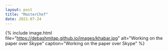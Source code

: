 ```yaml
---
layout: post
title: "MasterChef"
date: 2021-07-24
---
```


{% 
include image.html 
file="https://debashmitap.github.io/images/khabar.jpg" 
alt="Working on the paper over Skype" 
caption="Working on the paper over Skype" 
%}
